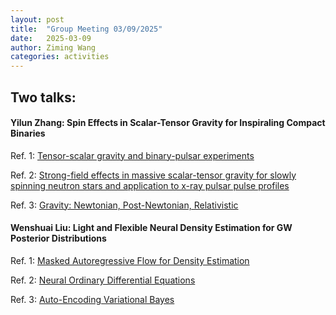 ```yaml
---
layout: post
title:  "Group Meeting 03/09/2025"
date:   2025-03-09
author: Ziming Wang
categories: activities
---
```


## Two talks:


#### Yilun Zhang: Spin Effects in Scalar-Tensor Gravity for Inspiraling Compact Binaries
Ref. 1: [Tensor-scalar gravity and binary-pulsar experiments](https://journals.aps.org/prd/abstract/10.1103/PhysRevD.54.1474)

Ref. 2: [Strong-field effects in massive scalar-tensor gravity for slowly spinning neutron stars and application to x-ray pulsar pulse profiles](https://journals.aps.org/prd/abstract/10.1103/PhysRevD.102.064057)

Ref. 3: [Gravity: Newtonian, Post-Newtonian, Relativistic](https://www.cambridge.org/core/books/gravity/1F0CF38A59B1E51A63C7C3138268BE5D)

#### Wenshuai Liu: Light and Flexible Neural Density Estimation for GW Posterior Distributions
Ref. 1: [Masked Autoregressive Flow for Density Estimation](https://arxiv.org/abs/1705.07057)

Ref. 2: [Neural Ordinary Differential Equations](https://arxiv.org/abs/1806.07366)

Ref. 3: [Auto-Encoding Variational Bayes](https://arxiv.org/abs/1312.6114)



